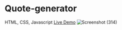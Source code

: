 # Quote-generator
HTML, CSS, Javascript
[Live Demo]('quote-generator-one-pi.vercel.app')
![Screenshot (314)](https://user-images.githubusercontent.com/73963149/128565294-70f55e2c-00e7-4062-ae27-47759c6268c2.png)
